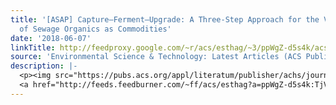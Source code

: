 ```yaml
---
title: '[ASAP] Capture–Ferment–Upgrade: A Three-Step Approach for the Valorization
  of Sewage Organics as Commodities'
date: '2018-06-07'
linkTitle: http://feedproxy.google.com/~r/acs/esthag/~3/ppWgZ-d5s4k/acs.est.7b05712
source: 'Environmental Science & Technology: Latest Articles (ACS Publications)'
description: |-
  <p><img src="https://pubs.acs.org/appl/literatum/publisher/achs/journals/content/esthag/0/esthag.ahead-of-print/acs.est.7b05712/20180607/images/medium/es-2017-05712f_0005.gif" alt="TOC Graphic"/></p><div><cite>Environmental Science & Technology</cite></div><div>DOI: 10.1021/acs.est.7b05712</div><div class="feedflare">
  <a href="http://feeds.feedburner.com/~ff/acs/esthag?a=ppWgZ-d5s4k:TjVy70qJKT4:yIl2AUoC8zA"><img src="http://feeds.feedburner.com/~ff/acs/esthag?d=yIl2AUoC8zA" border="0"></img></a>
---
```

